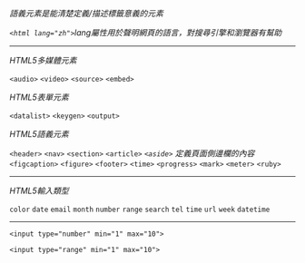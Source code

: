 *語義元素是能清楚定義/描述標籤意義的元素*

*`<html lang="zh">`lang屬性用於聲明網頁的語言，對搜尋引擎和瀏覽器有幫助*

***

*HTML5多媒體元素*

`<audio>`
`<video>`
`<source>`
`<embed>`

*HTML5表單元素*

`<datalist>`
`<keygen>`
`<output>`

*HTML5語義元素*

`<header>`
`<nav>`
`<section>`
`<article>`
*`<aside>` 定義頁面側邊欄的內容*
`<figcaption>`
`<figure>`
`<footer>`
`<time>`
`<progress>`
`<mark>`
`<meter>`
`<ruby>`

***

*HTML5輸入類型*

`color`
`date`
`email`
`month`
`number`
`range`
`search`
`tel`
`time`
`url`
`week`
`datetime`

***

`<input type="number" min="1" max="10">`

`<input type="range" min="1" max="10">`